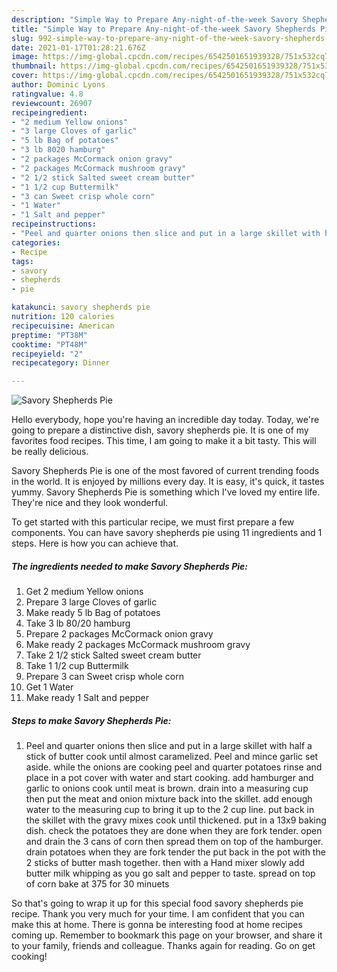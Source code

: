 ```yaml
---
description: "Simple Way to Prepare Any-night-of-the-week Savory Shepherds Pie"
title: "Simple Way to Prepare Any-night-of-the-week Savory Shepherds Pie"
slug: 992-simple-way-to-prepare-any-night-of-the-week-savory-shepherds-pie
date: 2021-01-17T01:28:21.676Z
image: https://img-global.cpcdn.com/recipes/6542501651939328/751x532cq70/savory-shepherds-pie-recipe-main-photo.jpg
thumbnail: https://img-global.cpcdn.com/recipes/6542501651939328/751x532cq70/savory-shepherds-pie-recipe-main-photo.jpg
cover: https://img-global.cpcdn.com/recipes/6542501651939328/751x532cq70/savory-shepherds-pie-recipe-main-photo.jpg
author: Dominic Lyons
ratingvalue: 4.8
reviewcount: 26907
recipeingredient:
- "2 medium Yellow onions"
- "3 large Cloves of garlic"
- "5 lb Bag of potatoes"
- "3 lb 8020 hamburg"
- "2 packages McCormack onion gravy"
- "2 packages McCormack mushroom gravy"
- "2 1/2 stick Salted sweet cream butter"
- "1 1/2 cup Buttermilk"
- "3 can Sweet crisp whole corn"
- "1 Water"
- "1 Salt and pepper"
recipeinstructions:
- "Peel and quarter onions then slice and put in a large skillet with half a stick of butter cook until almost caramelized. Peel and mince garlic set aside. while the onions are cooking peel and quarter potatoes rinse and place in a pot cover with water and start cooking. add hamburger and garlic to onions cook until meat is brown. drain into a measuring cup then put the meat and onion mixture back into the skillet. add enough water to the measuring cup to bring it up to the 2 cup line. put back in the skillet with the gravy mixes cook until thickened. put in a 13x9 baking dish. check the potatoes they are done when they are fork tender. open and drain the 3 cans of corn then spread them on top of the hamburger. drain potatoes when they are fork tender the put back in the pot with the 2 sticks of butter mash together. then with a Hand mixer slowly add butter milk whipping as you go salt and pepper to taste. spread on top of corn bake at 375 for 30 minuets"
categories:
- Recipe
tags:
- savory
- shepherds
- pie

katakunci: savory shepherds pie 
nutrition: 120 calories
recipecuisine: American
preptime: "PT38M"
cooktime: "PT48M"
recipeyield: "2"
recipecategory: Dinner

---
```



![Savory Shepherds Pie](https://img-global.cpcdn.com/recipes/6542501651939328/751x532cq70/savory-shepherds-pie-recipe-main-photo.jpg)

Hello everybody, hope you're having an incredible day today. Today, we're going to prepare a distinctive dish, savory shepherds pie. It is one of my favorites food recipes. This time, I am going to make it a bit tasty. This will be really delicious.



Savory Shepherds Pie is one of the most favored of current trending foods in the world. It is enjoyed by millions every day. It is easy, it's quick, it tastes yummy. Savory Shepherds Pie is something which I've loved my entire life. They're nice and they look wonderful.


To get started with this particular recipe, we must first prepare a few components. You can have savory shepherds pie using 11 ingredients and 1 steps. Here is how you can achieve that.

<!--inarticleads1-->

##### The ingredients needed to make Savory Shepherds Pie:

1. Get 2 medium Yellow onions
1. Prepare 3 large Cloves of garlic
1. Make ready 5 lb Bag of potatoes
1. Take 3 lb 80/20 hamburg
1. Prepare 2 packages McCormack onion gravy
1. Make ready 2 packages McCormack mushroom gravy
1. Take 2 1/2 stick Salted sweet cream butter
1. Take 1 1/2 cup Buttermilk
1. Prepare 3 can Sweet crisp whole corn
1. Get 1 Water
1. Make ready 1 Salt and pepper




<!--inarticleads2-->

##### Steps to make Savory Shepherds Pie:

1. Peel and quarter onions then slice and put in a large skillet with half a stick of butter cook until almost caramelized. Peel and mince garlic set aside. while the onions are cooking peel and quarter potatoes rinse and place in a pot cover with water and start cooking. add hamburger and garlic to onions cook until meat is brown. drain into a measuring cup then put the meat and onion mixture back into the skillet. add enough water to the measuring cup to bring it up to the 2 cup line. put back in the skillet with the gravy mixes cook until thickened. put in a 13x9 baking dish. check the potatoes they are done when they are fork tender. open and drain the 3 cans of corn then spread them on top of the hamburger. drain potatoes when they are fork tender the put back in the pot with the 2 sticks of butter mash together. then with a Hand mixer slowly add butter milk whipping as you go salt and pepper to taste. spread on top of corn bake at 375 for 30 minuets




So that's going to wrap it up for this special food savory shepherds pie recipe. Thank you very much for your time. I am confident that you can make this at home. There is gonna be interesting food at home recipes coming up. Remember to bookmark this page on your browser, and share it to your family, friends and colleague. Thanks again for reading. Go on get cooking!
